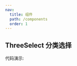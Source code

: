 ```yaml
---
nav:
  title: 组件
  path: /components
  order: 1
---
```


## ThreeSelect 分类选择

代码演示:

<code src="./demo/basic.jsx" />

<API></API>
